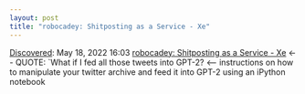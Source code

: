 ```yaml
---
layout: post
title: "robocadey: Shitposting as a Service - Xe"
---
```

[Discovered](http://rolandtanglao.com/2020/07/29/p1-blogthis-checkvist-list-links-to-blog/): May 18, 2022 16:03 [robocadey: Shitposting as a Service - Xe](https://christine.website/blog/robocadey-2022-04-30) <-- QUOTE: `What if I fed all those tweets into GPT-2? <-- instructions on how to manipulate your twitter archive and feed it into GPT-2 using an iPython notebook
